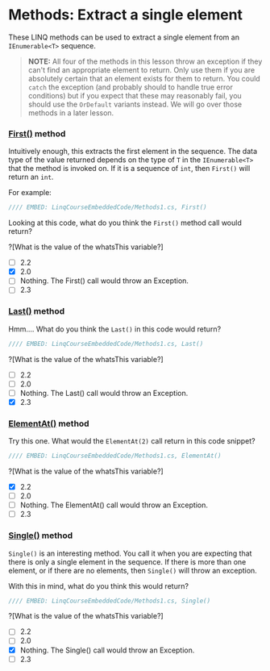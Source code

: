 # Methods: Extract a single element

These LINQ methods can be used to extract a single element from an `IEnumerable<T>` sequence. 

> **NOTE:** All four of the methods in this lesson throw an exception if they can't find an appropriate element to return. Only use them if you are absolutely certain that an element exists for them to return. You could `catch` the exception (and probably should to handle true error conditions) but if you expect that these may reasonably fail, you should use the `OrDefault` variants instead. We will go over those methods in a later lesson.

### [First()](https://msdn.microsoft.com/en-us/library/bb291976%28v=vs.110%29.aspx) method
Intuitively enough, this extracts the first element in the sequence. The data type of the value returned depends on the type of `T` in the `IEnumerable<T>` that the method is invoked on. If it is a sequence of `int`, then `First()` will return an `int`.

For example:

```csharp
//// EMBED: LinqCourseEmbeddedCode/Methods1.cs, First()
```

Looking at this code, what do you think the `First()` method call would return?

?[What is the value of the whatsThis variable?]
 - [ ] 2.2
 - [x] 2.0
 - [ ] Nothing. The First() call would throw an Exception.
 - [ ] 2.3

### [Last()](https://msdn.microsoft.com/en-us/library/bb358775%28v=vs.110%29.aspx) method
Hmm.... What do you think the `Last()` in this code would return?

```csharp
//// EMBED: LinqCourseEmbeddedCode/Methods1.cs, Last()
```

?[What is the value of the whatsThis variable?]
 - [ ] 2.2
 - [ ] 2.0
 - [ ] Nothing. The Last() call would throw an Exception.
 - [x] 2.3

### [ElementAt()](https://msdn.microsoft.com/en-us/library/bb299233%28v=vs.110%29.aspx) method
Try this one. What would the `ElementAt(2)` call return in this code snippet?

```csharp
//// EMBED: LinqCourseEmbeddedCode/Methods1.cs, ElementAt()
```

?[What is the value of the whatsThis variable?]
 - [x] 2.2
 - [ ] 2.0
 - [ ] Nothing. The ElementAt() call would throw an Exception.
 - [ ] 2.3

### [Single()](https://msdn.microsoft.com/en-us/library/bb155325%28v=vs.110%29.aspx) method
`Single()` is an interesting method. You call it when you are expecting that there is only a single element in the sequence. If there is more than one element, or if there are no elements, then `Single()` will throw an exception.

With this in mind, what do you think this would return?

```csharp
//// EMBED: LinqCourseEmbeddedCode/Methods1.cs, Single()
```

?[What is the value of the whatsThis variable?]
 - [ ] 2.2
 - [ ] 2.0
 - [x] Nothing. The Single() call would throw an Exception.
 - [ ] 2.3
